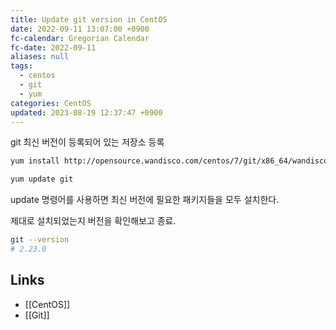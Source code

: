 ```yaml
---
title: Update git version in CentOS
date: 2022-09-11 13:07:00 +0900
fc-calendar: Gregorian Calendar
fc-date: 2022-09-11
aliases: null
tags:
  - centos
  - git
  - yum
categories: CentOS
updated: 2023-08-19 12:37:47 +0900
---
```


git 최신 버전이 등록되어 있는 저장소 등록

```bash
yum install http://opensource.wandisco.com/centos/7/git/x86_64/wandisco-git-release-7-1.noarch.rpm
```

```bash
yum update git
```

update 명령어를 사용하면 최신 버전에 필요한 패키지들을 모두 설치한다.

제대로 설치되었는지 버전을 확인해보고 종료.

```bash
git --version
# 2.23.0
```

## Links

- [[CentOS]]
- [[Git]]
